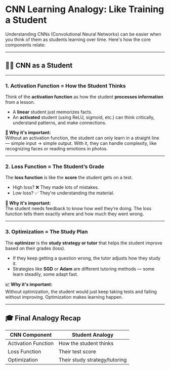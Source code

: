 # CNN Learning Analogy: Like Training a Student

Understanding CNNs (Convolutional Neural Networks) can be easier when you think of them as students learning over time. Here's how the core components relate:

---

## 👩‍🎓 CNN as a Student

---

### 1. **Activation Function = How the Student Thinks**

Think of the **activation function** as how the student **processes information** from a lesson.

- A **linear** student just memorizes facts.
- An **activated** student (using ReLU, sigmoid, etc.) can think critically, understand patterns, and make connections.

**🧠 Why it's important:**  
Without an activation function, the student can only learn in a straight line — simple input → simple output. With it, they can handle complexity, like recognizing faces or reading emotions in photos.

---

### 2. **Loss Function = The Student’s Grade**

The **loss function** is like the **score** the student gets on a test.

- High loss? ❌ They made lots of mistakes.
- Low loss? ✅ They're understanding the material.

**🧮 Why it's important:**  
The student needs feedback to know how well they’re doing. The loss function tells them exactly where and how much they went wrong.

---

### 3. **Optimization = The Study Plan**

The **optimizer** is the **study strategy or tutor** that helps the student improve based on their grades (loss).

- If they keep getting a question wrong, the tutor adjusts how they study it.
- Strategies like **SGD** or **Adam** are different tutoring methods — some learn steadily, some adapt fast.

**📈 Why it's important:**  
Without optimization, the student would just keep taking tests and failing without improving. Optimization makes learning happen.

---

## 🎓 Final Analogy Recap

| CNN Component       | Student Analogy               |
| ------------------- | ----------------------------- |
| Activation Function | How the student thinks        |
| Loss Function       | Their test score              |
| Optimization        | Their study strategy/tutoring |
